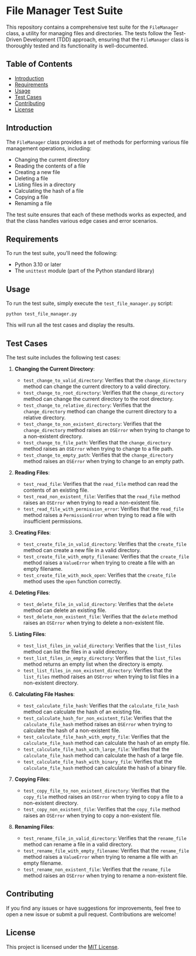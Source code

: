 # File Manager Test Suite

This repository contains a comprehensive test suite for the `FileManager` class, a utility for managing files and directories. The tests follow the Test-Driven Development (TDD) approach, ensuring that the `FileManager` class is thoroughly tested and its functionality is well-documented.

## Table of Contents
- [Introduction](#introduction)
- [Requirements](#requirements)
- [Usage](#usage)
- [Test Cases](#test-cases)
- [Contributing](#contributing)
- [License](#license)

## Introduction
The `FileManager` class provides a set of methods for performing various file management operations, including:

- Changing the current directory
- Reading the contents of a file
- Creating a new file
- Deleting a file
- Listing files in a directory
- Calculating the hash of a file
- Copying a file
- Renaming a file

The test suite ensures that each of these methods works as expected, and that the class handles various edge cases and error scenarios.

## Requirements
To run the test suite, you'll need the following:

- Python 3.10 or later
- The `unittest` module (part of the Python standard library)

## Usage
To run the test suite, simply execute the `test_file_manager.py` script:

```
python test_file_manager.py
```

This will run all the test cases and display the results.

## Test Cases
The test suite includes the following test cases:

1. **Changing the Current Directory**:
   - `test_change_to_valid_directory`: Verifies that the `change_directory` method can change the current directory to a valid directory.
   - `test_change_to_root_directory`: Verifies that the `change_directory` method can change the current directory to the root directory.
   - `test_change_to_relative_directory`: Verifies that the `change_directory` method can change the current directory to a relative directory.
   - `test_change_to_non_existent_directory`: Verifies that the `change_directory` method raises an `OSError` when trying to change to a non-existent directory.
   - `test_change_to_file_path`: Verifies that the `change_directory` method raises an `OSError` when trying to change to a file path.
   - `test_change_to_empty_path`: Verifies that the `change_directory` method raises an `OSError` when trying to change to an empty path.

2. **Reading Files**:
   - `test_read_file`: Verifies that the `read_file` method can read the contents of an existing file.
   - `test_read_non_existent_file`: Verifies that the `read_file` method raises an `OSError` when trying to read a non-existent file.
   - `test_read_file_with_permission_error`: Verifies that the `read_file` method raises a `PermissionError` when trying to read a file with insufficient permissions.

3. **Creating Files**:
   - `test_create_file_in_valid_directory`: Verifies that the `create_file` method can create a new file in a valid directory.
   - `test_create_file_with_empty_filename`: Verifies that the `create_file` method raises a `ValueError` when trying to create a file with an empty filename.
   - `test_create_file_with_mock_open`: Verifies that the `create_file` method uses the `open` function correctly.

4. **Deleting Files**:
   - `test_delete_file_in_valid_directory`: Verifies that the `delete` method can delete an existing file.
   - `test_delete_non_existent_file`: Verifies that the `delete` method raises an `OSError` when trying to delete a non-existent file.

5. **Listing Files**:
   - `test_list_files_in_valid_directory`: Verifies that the `list_files` method can list the files in a valid directory.
   - `test_list_files_in_empty_directory`: Verifies that the `list_files` method returns an empty list when the directory is empty.
   - `test_list_files_in_non_existent_directory`: Verifies that the `list_files` method raises an `OSError` when trying to list files in a non-existent directory.

6. **Calculating File Hashes**:
   - `test_calculate_file_hash`: Verifies that the `calculate_file_hash` method can calculate the hash of an existing file.
   - `test_calculate_hash_for_non_existent_file`: Verifies that the `calculate_file_hash` method raises an `OSError` when trying to calculate the hash of a non-existent file.
   - `test_calculate_file_hash_with_empty_file`: Verifies that the `calculate_file_hash` method can calculate the hash of an empty file.
   - `test_calculate_file_hash_with_large_file`: Verifies that the `calculate_file_hash` method can calculate the hash of a large file.
   - `test_calculate_file_hash_with_binary_file`: Verifies that the `calculate_file_hash` method can calculate the hash of a binary file.

7. **Copying Files**:
   - `test_copy_file_to_non_existent_directory`: Verifies that the `copy_file` method raises an `OSError` when trying to copy a file to a non-existent directory.
   - `test_copy_non_existent_file`: Verifies that the `copy_file` method raises an `OSError` when trying to copy a non-existent file.

8. **Renaming Files**:
   - `test_rename_file_in_valid_directory`: Verifies that the `rename_file` method can rename a file in a valid directory.
   - `test_rename_file_with_empty_filename`: Verifies that the `rename_file` method raises a `ValueError` when trying to rename a file with an empty filename.
   - `test_rename_non_existent_file`: Verifies that the `rename_file` method raises an `OSError` when trying to rename a non-existent file.

## Contributing
If you find any issues or have suggestions for improvements, feel free to open a new issue or submit a pull request. Contributions are welcome!

## License
This project is licensed under the [MIT License](LICENSE).
